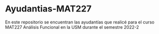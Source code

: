 # Ayudantias-MAT227
En este repositorio se encuentran las ayudantías que realicé para el curso MAT227 Análisis Funcional en la USM durante el semestre 2022-2
